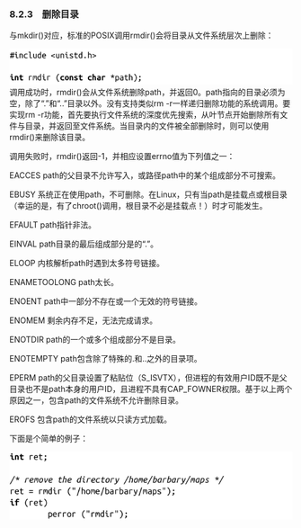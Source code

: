 ### 8.2.3　删除目录

与mkdir()对应，标准的POSIX调用rmdir()会将目录从文件系统层次上删除：



![368.png](../images/368.png)
调用成功时，rmdir()会从文件系统删除path，并返回0。path指向的目录必须为空，除了“.”和“..”目录以外。没有支持类似rm -r一样递归删除功能的系统调用。要实现rm -r功能，首先要执行文件系统的深度优先搜索，从叶节点开始删除所有文件与目录，并返回至文件系统。当目录内的文件被全部删除时，则可以使用rmdir()来删除该目录。

调用失败时，rmdir()返回-1，并相应设置errno值为下列值之一：

EACCES path的父目录不允许写入，或路径path中的某个组成部分不可搜索。

EBUSY 系统正在使用path，不可删除。在Linux，只有当path是挂载点或根目录（幸运的是，有了chroot()调用，根目录不必是挂载点！）时才可能发生。

EFAULT path指针非法。

EINVAL path目录的最后组成部分是的“.”。

ELOOP 内核解析path时遇到太多符号链接。

ENAMETOOLONG path太长。

ENOENT path中一部分不存在或一个无效的符号链接。

ENOMEM 剩余内存不足，无法完成请求。

ENOTDIR path的一个或多个组成部分不是目录。

ENOTEMPTY path包含除了特殊的.和..之外的目录项。

EPERM path的父目录设置了粘贴位（S_ISVTX），但进程的有效用户ID既不是父目录也不是path本身的用户ID，且进程不具有CAP_FOWNER权限。基于以上两个原因之一，包含path的文件系统不允许删除目录。

EROFS 包含path的文件系统以只读方式加载。

下面是个简单的例子：



![369.png](../images/369.png)
